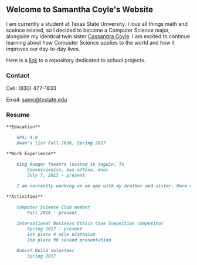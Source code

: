 ## Welcome to Samantha Coyle's Website

I am currently a student at Texas State University. I love all things math and sceince related, so I decided to become a Computer Science major, alongside my identical twin sister [Cassandra Coyle](cicoyle.github.io). I am excited to continue learning about how Computer Science applies to the world and how it improves our day-to-day lives.

Here is a [link](https://github.com/sicoyle/txstcs) to a repository dedicated to school projects.

### Contact

Cell: (830) 477-1833

Email: samc@txstate.edu

### Resume

```markdown
**Education**

	GPA: 4.0
	Dean's list Fall 2016, Spring 2017

**Work Experience**

	King Ranger Theatre located in Seguin, TX
		Concessionist, box office, door
		July 7, 2013 - present
	
	I am currently working on an app with my brother and sister. More details are on the way!

**Activities**

	Computer Science Club member
		Fall 2016 - present

	International Business Ethics Case Compeition competitor
		Spring 2017 - present
		1st place 4 mile biathalon
		2nd place 90 second presentation	
	
	Bobcat Build volunteer
		Spring 2017

```
